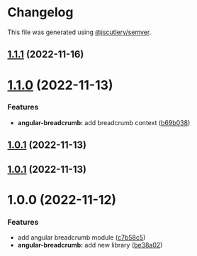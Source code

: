 # Changelog

This file was generated using [@jscutlery/semver](https://github.com/jscutlery/semver).

## [1.1.1](https://github.com/csutorasr/schaman/compare/angular-breadcrumb-1.1.0...angular-breadcrumb-1.1.1) (2022-11-16)



# [1.1.0](https://github.com/csutorasr/schaman/compare/angular-breadcrumb-1.0.1...angular-breadcrumb-1.1.0) (2022-11-13)


### Features

* **angular-breadcrumb:** add breadcrumb context ([b69b038](https://github.com/csutorasr/schaman/commit/b69b03876a45cf265cc846a7694c7330717a4d24))



## [1.0.1](https://github.com/csutorasr/schaman/compare/angular-breadcrumb-1.0.0...angular-breadcrumb-1.0.1) (2022-11-13)



## [1.0.1](https://github.com/csutorasr/schaman/compare/angular-breadcrumb-1.0.0...angular-breadcrumb-1.0.1) (2022-11-13)



# 1.0.0 (2022-11-12)

### Features

- add angular breadcrumb module ([c7b58c5](https://github.com/csutorasr/schaman/commit/c7b58c5d87114e4bd3bae8962139c7d43a5ca9c7))
- **angular-breadcrumb:** add new library ([be38a02](https://github.com/csutorasr/schaman/commit/be38a02bb45c558167e2ca34dd850c14bc449c06))

